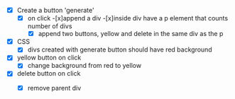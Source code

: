 -[x] Create a button 'generate'
    -[x] on click
        -[x]append a div
        -[x]inside div have a p element that counts number of divs
        -[x] append two buttons, yellow and delete in the same div as the p

-[x] CSS
    -[x] divs created with generate button should have red background

-[x] yellow button on click
    -[x] change background from red to yellow

-[x] delete button on click
    -[x] remove parent div


